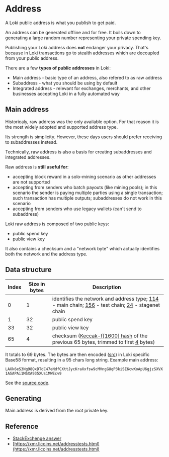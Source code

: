# Address

A Loki public address is what you publish to get paid.

An address can be generated offline and for free. It boils down to generating a large random number representing your private spending key.

Publishing your Loki address does __not__ endanger your privacy. That's because in Loki transactions go to stealth addresses which are decoupled from your public address.

There are a few **types of public addresses** in Loki:

* Main address - basic type of an address, also refered to as raw address
* Subaddress - what you should be using by default
* Integrated address - relevant for exchanges, merchants, and other businesses accepting Loki in a fully automated way

## Main address

Historicaly, raw address was the only available option. For that reason it is the most widely adopted and supported address type.

Its strength is simplicity. However, these days users should prefer receiving to subaddresses instead.

Technically, raw address is also a basis for creating subaddresses and integrated addresses.

Raw address is **still useful for**:

* accepting block reward in a solo-mining scenario as other addresses are not supported
* accepting from senders who batch payouts (like mining pools); in this scenario the sender is paying multiple parties using a single transaction; such transaction has multiple outputs; subaddresses do not work in this scenario
* accepting from senders who use legacy wallets (can't send to subaddress)

Loki raw address is composed of two public keys:

* public spend key
* public view key

It also contains a checksum and a "network byte" which actually identifies both the network and the address type.

## Data structure

Index       | Size in bytes    | Description
------------|------------------|-------------------------------------------------------------
0           | 1                | identifies the network and address type; [114](https://github.com/loki-project/loki/blob/master/src/cryptonote_config.h#L181) - main chain; [156](https://github.com/loki-project/loki/blob/master/src/cryptonote_config.h#L201) - test chain; [24](https://github.com/loki-project/loki/blob/master/src/cryptonote_config.h#L224) - stagenet chain
1           | 32               | public spend key
33          | 32               | public view key
65          | 4                | checksum ([Keccak-f[1600] hash](https://github.com/loki-project/loki/blob/master/src/common/base58.cpp#L261) of the previous 65 bytes, trimmed to first [4](https://github.com/loki-project/loki/blob/master/src/common/base58.cpp#L53) bytes)

It totals to 69 bytes. The bytes are then encoded ([src](https://github.com/loki-project/loki/blob/master/src/common/base58.cpp#L240)) in Loki specific Base58 format, resulting in a 95 chars long string. Example main address:

`LAXk6eS3Ng98QxDTdC47eNdfCXttJycKraXxfsw9cMVngGUqP3kiSE6cwXoApU6gjzSXVX1ASAPAi1MSXA935XUs1MWEcv9`

See the [source code](https://github.com/loki-project/loki/blob/master/src/cryptonote_basic/cryptonote_basic_impl.cpp#L172).

## Generating

Main address is derived from the root private key.

## Reference

* [StackExchenge answer](https://monero.stackexchange.com/questions/980/what-are-the-public-viewkeys-and-spendkeys)
* [https://xmr.llcoins.net/addresstests.html](https://xmr.llcoins.net/addresstests.html)